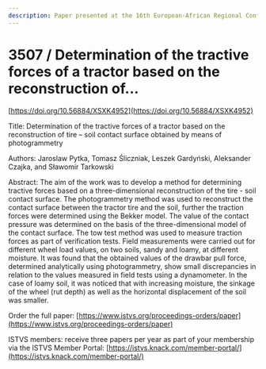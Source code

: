 ```yaml
---
description: Paper presented at the 16th European-African Regional Conference of the ISTVS
---
```


# 3507 / Determination of the tractive forces of a tractor based on the reconstruction of...

[https://doi.org/10.56884/XSXK4952](https://doi.org/10.56884/XSXK4952)

Title: Determination of the tractive forces of a tractor based on the reconstruction of tire – soil contact surface obtained by means of photogrammetry

Authors: Jaroslaw Pytka, Tomasz Śliczniak, Leszek Gardyński, Aleksander Czajka, and Sławomir Tarkowski

Abstract: The aim of the work was to develop a method for determining tractive forces based on a three-dimensional reconstruction of the tire - soil contact surface. The photogrammetry method was used to reconstruct the contact surface between the tractor tire and the soil, further the traction forces were determined using the Bekker model. The value of the contact pressure was determined on the basis of the three-dimensional model of the contact surface. The tow test method was used to measure traction forces as part of verification tests. Field measurements were carried out for different wheel load values, on two soils, sandy and loamy, at different moisture. It was found that the obtained values of the drawbar pull force, determined analytically using photogrammetry, show small discrepancies in relation to the values measured in field tests using a dynamometer. In the case of loamy soil, it was noticed that with increasing moisture, the sinkage of the wheel (rut depth) as well as the horizontal displacement of the soil was smaller.

Order the full paper: [https://www.istvs.org/proceedings-orders/paper](https://www.istvs.org/proceedings-orders/paper)

ISTVS members: receive three papers per year as part of your membership via the ISTVS Member Portal: [https://istvs.knack.com/member-portal/](https://istvs.knack.com/member-portal/)

